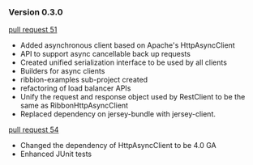 ### Version 0.3.0 

[pull request 51](https://github.com/Netflix/ribbon/pull/51) 
* Added asynchronous client based on Apache's HttpAsyncClient
* API to support async cancellable back up requests 
* Created unified serialization interface to be used by all clients
* Builders for async clients
* ribbion-examples sub-project created
* refactoring of load balancer APIs
* Unify the request and response object used by RestClient to be the same as RibbonHttpAsyncClient
* Replaced dependency on jersey-bundle with jersey-client.

[pull request 54](https://github.com/Netflix/ribbon/pull/54)
* Changed the dependency of HttpAsyncClient to be 4.0 GA
* Enhanced JUnit tests

